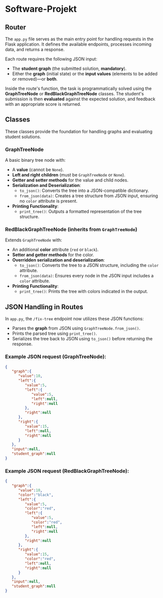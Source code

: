 # Software-Projekt

## Router

The `app.py` file serves as the main entry point for handling requests in the Flask application. It defines the available endpoints, processes incoming data, and returns a response.

Each route requires the following JSON input:
- The **student graph** (the submitted solution, **mandatory**).
- Either the **graph** (initial state) or the **input values** (elements to be added or removed)—or **both**.

Inside the route's function, the task is programmatically solved using the **GraphTreeNode** or **RedBlackGraphTreeNode** classes. The student's submission is then **evaluated** against the expected solution, and feedback with an appropriate score is returned.

## Classes

These classes provide the foundation for handling graphs and evaluating student solutions.

### **GraphTreeNode**
A basic binary tree node with:
- A **value** (cannot be `None`).
- **Left and right children** (must be `GraphTreeNode` or `None`).
- **Getter and setter methods** for the value and child nodes.
- **Serialization and Deserialization**:
  - `to_json()`: Converts the tree into a JSON-compatible dictionary.
  - `from_json(data)`: Creates a tree structure from JSON input, ensuring no `color` attribute is present.
- **Printing Functionality**:
  - `print_tree()`: Outputs a formatted representation of the tree structure.

### **RedBlackGraphTreeNode** (inherits from `GraphTreeNode`)
Extends `GraphTreeNode` with:
- An additional **color** attribute (`red` or `black`).
- **Setter and getter methods** for the color.
- **Overridden serialization and deserialization**:
  - `to_json()`: Converts the tree to a JSON structure, including the `color` attribute.
  - `from_json(data)`: Ensures every node in the JSON input includes a `color` attribute.
- **Printing Functionality**:
  - `print_tree()`: Prints the tree with colors indicated in the output.

## JSON Handling in Routes

In `app.py`, the `/fix-tree` endpoint now utilizes these JSON functions:
- Parses the **graph** from JSON using `GraphTreeNode.from_json()`.
- Prints the parsed tree using `print_tree()`.
- Serializes the tree back to JSON using `to_json()` before returning the response.

### Example JSON request (GraphTreeNode):
```json
{
   "graph":{
      "value":10,
      "left":{
         "value":5,
         "left":{
            "value":5,
            "left":null,
            "right":null
         },
         "right":null
      },
      "right":{
         "value":15,
         "left":null,
         "right":null
      }
   },
   "input":null,
   "student_graph":null
}
```

### Example JSON request (RedBlackGraphTreeNode):
```json
{
   "graph":{
      "value":10,
      "color":"black",
      "left":{
         "value":5,
         "color":"red",
         "left":{
            "value":5,
            "color":"red",
            "left":null,
            "right":null
         },
         "right":null
      },
      "right":{
         "value":15,
         "color":"red",
         "left":null,
         "right":null
      }
   },
   "input":null,
   "student_graph":null
}
```